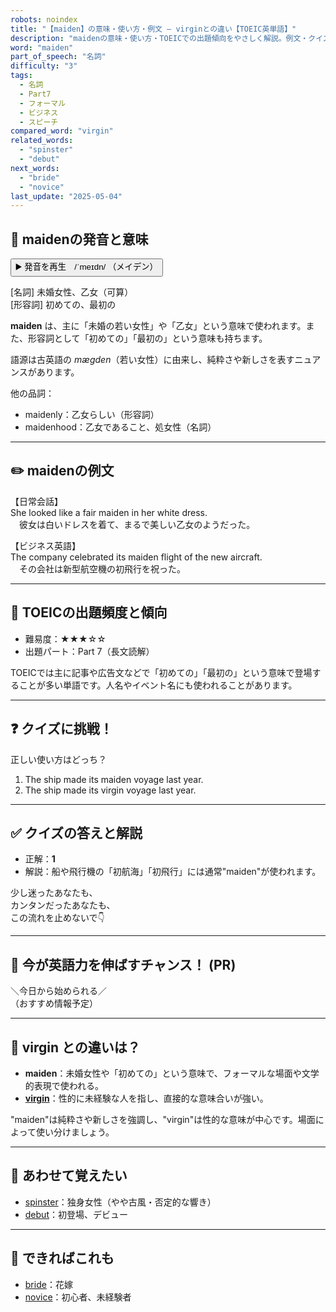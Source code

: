 ```yaml
---
robots: noindex
title: "【maiden】の意味・使い方・例文 ― virginとの違い【TOEIC英単語】"
description: "maidenの意味・使い方・TOEICでの出題傾向をやさしく解説。例文・クイズ付きでvirginとの違いもわかりやすく学べます。"
word: "maiden"
part_of_speech: "名詞"
difficulty: "3"
tags:
  - 名詞
  - Part7
  - フォーマル
  - ビジネス
  - スピーチ
compared_word: "virgin"
related_words:
  - "spinster"
  - "debut"
next_words:
  - "bride"
  - "novice"
last_update: "2025-05-04"
---
```


## 🔰 maidenの発音と意味

<button class="play-audio" onclick="playTTS('maiden')">
  <span class="play-audio-main">
    ▶️ 発音を再生　/ˈmeɪdn/
  </span>
  <span class="play-audio-sub">
    （メイデン）
  </span>
</button>

[名詞] 未婚女性、乙女（可算）  
[形容詞] 初めての、最初の

**maiden** は、主に「未婚の若い女性」や「乙女」という意味で使われます。また、形容詞として「初めての」「最初の」という意味も持ちます。

語源は古英語の *mægden*（若い女性）に由来し、純粋さや新しさを表すニュアンスがあります。

他の品詞：  
- maidenly：乙女らしい（形容詞）
- maidenhood：乙女であること、処女性（名詞）

---

## ✏️ maidenの例文

【日常会話】  
She looked like a fair maiden in her white dress.  
　彼女は白いドレスを着て、まるで美しい乙女のようだった。

【ビジネス英語】  
The company celebrated its maiden flight of the new aircraft.  
　その会社は新型航空機の初飛行を祝った。

---

## 🎯 TOEICの出題頻度と傾向

- 難易度：★★★☆☆
- 出題パート：Part 7（長文読解）

TOEICでは主に記事や広告文などで「初めての」「最初の」という意味で登場することが多い単語です。人名やイベント名にも使われることがあります。

---

## ❓ クイズに挑戦！

正しい使い方はどっち？

1. The ship made its maiden voyage last year.  
2. The ship made its virgin voyage last year.

---

## ✅ クイズの答えと解説

- 正解：**1**
- 解説：船や飛行機の「初航海」「初飛行」には通常"maiden"が使われます。

少し迷ったあなたも、  
カンタンだったあなたも、  
この流れを止めないで👇️

---

## 🚀 今が英語力を伸ばすチャンス！ (PR)

<div class="info-center">
＼今日から始められる／<br>  
（おすすめ情報予定）
</div>

---

## 🤔  virgin との違いは？

- **maiden**：未婚女性や「初めての」という意味で、フォーマルな場面や文学的表現で使われる。
- **[virgin](/word/virgin)**：性的に未経験な人を指し、直接的な意味合いが強い。

"maiden"は純粋さや新しさを強調し、"virgin"は性的な意味が中心です。場面によって使い分けましょう。

---

## 🧩 あわせて覚えたい

- [spinster](/word/spinster)：独身女性（やや古風・否定的な響き）
- [debut](/word/debut)：初登場、デビュー

---

## 📖 できればこれも

- [bride](/word/bride)：花嫁
- [novice](/word/novice)：初心者、未経験者

<!-- cvid: aid36_bid10 -->

